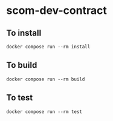 # scom-dev-contract

## To install
``` shell
docker compose run --rm install
```
## To build
``` shell
docker compose run --rm build
```
## To test
``` shell
docker compose run --rm test
```
